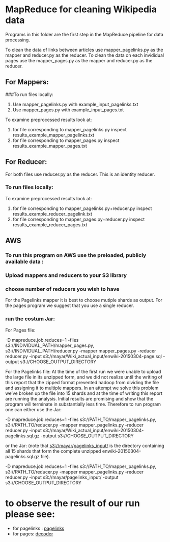 
# MapReduce for cleaning Wikipedia data

Programs in this folder are the first step in the MapReduce pipeline for data processing.

To clean the data of links between articles use mapper\_pagelinks.py as the mapper and reducer.py as the reducer.
To clean the data on each invididual pages use the mapper\_pages.py as the mapper and reducer.py as the reducer.


## For Mappers:

###To run files locally:

1. Use mapper\_pagelinks.py with example\_input\_pagelinks.txt
2. Use mapper\_pages.py with example\_input\_pages.txt

To examine preprocessed results look at:

1. for file corresponding to mapper\_pagelinks.py inspect results\_example\_mapper\_pagelinks.txt
2. for file corresponding to mapper\_pages.py inspect results\_example\_mapper\_pages.txt

## For Reducer:
For both files use reducer.py as the reducer. This is an identity reducer.

### To run files locally:

To examine preprocessed results look at:

1. for file corresponding to mapper\_pagelinks.py+reducer.py inspect results\_example\_reducer\_pagelink.txt
2. for file corresponding to mapper\_pages.py+reducer.py inspect results\_example\_reducer\_pages.txt

## AWS
### To run this program on AWS use the preloaded, publicly available data :

### Upload mappers and reducers to your S3 library

### choose number of reducers you wish to have
For the Pagelinks mapper it is best to choose mutiple shards as output. For the pages program we suggest that you use a single reducer.

### run the costum Jar:

For Pages file:

-D mapreduce.job.reduces=1 -files s3://INDIVIDUAL_PATH/mapper_pages.py,
s3://INDIVIDUAL_PATH/reducer.py
 -mapper mapper_pages.py 
 -reducer reducer.py 
 -input s3://mayar/Wiki_actual_input/enwiki-20150304-page.sql
 -output s3://CHOOSE_OUTPUT_DIRECTORY

 For the Pagelinks file:
 At the time of the first run we were unable to upload the large file in its unzipped form, and we did not realize until the writing of this report that the zipped format prevented hadoop from dividing the file and assigning it to multiple mappers. In an attempt we solve this problem we’ve broken up the file into 15 shards and at the time of writing this report are running the analysis. Initial results are promising and show that the program will terminate in substantially less time.
 Therefore to run program one can either use the Jar:

-D mapreduce.job.reduces=1 -files s3://PATH_TO/mapper_pagelinks.py,
s3://PATH_TO/reducer.py
 -mapper mapper_pagelinks.py 
 -reducer reducer.py 
 -input s3://mayar/Wiki_actual_input/enwiki-20150304-pagelinks.sql.gz
 -output s3://CHOOSE_OUTPUT_DIRECTORY

 or the Jar: (note that [s3://mayar/pagelinks_input/](s3://mayar/pagelinks_input/) is the directory containing all 15 shards that form the complete unzipped enwiki-20150304-pagelinks.sql.gz file).

-D mapreduce.job.reduces=1 -files s3://PATH_TO/mapper_pagelinks.py,
s3://PATH_TO/reducer.py
 -mapper mapper_pagelinks.py 
 -reducer reducer.py 
 -input s3://mayar/pagelinks_input/
 -output s3://CHOOSE_OUTPUT_DIRECTORY

 # to observe the result of our run please see:
 * for pagelinks : [pagelinks](https://s3.amazonaws.com/mayar/April_27/OUTPUT_links/part-00000)
 * for pages: [decoder](https://s3.amazonaws.com/mayar/JUSTIN/full_data/decoder)




